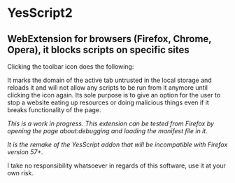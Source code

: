 # YesScript2
## WebExtension for browsers (Firefox, Chrome, Opera), it blocks scripts on specific sites

Clicking the toolbar icon does the following:

It marks the domain of the active tab untrusted in the local storage and reloads it and will not allow any scripts to be run from it anymore until clicking the icon again. Its sole purpose is to give an option for the user to stop a website eating up resources or doing malicious things even if it breaks functionality of the page.

*This is a work in progress. This extension can be tested from Firefox by opening the page about:debugging and loading the manifest file in it.*

*It is the remake of the YesScript addon that will be incompatible with Firefox version 57+.*

I take no responsibility whatsoever in regards of this software, use it at your own risk.

